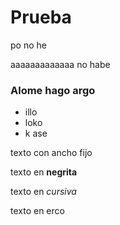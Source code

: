 # Prueba
po no he

aaaaaaaaaaaaa no habe

### Alome hago argo

- illo
- loko
- k ase

texto con ancho fijo

texto en **negrita**

texto en *cursiva*

texto en erco
